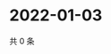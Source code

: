 # 2022-01-03

共 0 条

<!-- BEGIN WEIBO -->
<!-- 最后更新时间 Mon Jan 03 2022 02:17:12 GMT+0800 (China Standard Time) -->

<!-- END WEIBO -->
